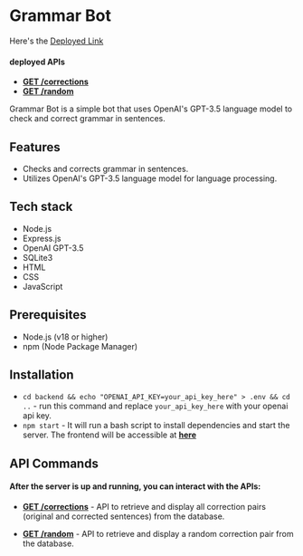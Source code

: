 # Grammar Bot

Here's the [Deployed Link](https://grammar-bot-gpt.onrender.com)

#### deployed APIs
- [**GET /corrections**](https://grammar-bot-gpt.onrender.com/api/corrections)
- [**GET /random**](https://grammar-bot-gpt.onrender.com/api/random)


Grammar Bot is a simple bot that uses OpenAI's GPT-3.5 language model to check and correct grammar in sentences.

## Features

- Checks and corrects grammar in sentences.
- Utilizes OpenAI's GPT-3.5 language model for language processing.

## Tech stack

- Node.js
- Express.js
- OpenAI GPT-3.5
- SQLite3
- HTML
- CSS
- JavaScript

## Prerequisites

- Node.js (v18 or higher)
- npm (Node Package Manager)

## Installation

- `cd backend && echo "OPENAI_API_KEY=your_api_key_here" > .env && cd ..` - run this command and replace `your_api_key_here` with your openai api key.
- `npm start` - It will run a bash script to install dependencies and start the server. The frontend will be accessible at [**here**](http://localhost:8080/)

## API Commands

#### After the server is up and running, you can interact with the APIs:

- [**GET /corrections**](http://localhost:8080/api/corrections) - API to retrieve and display all correction pairs (original and corrected sentences) from the database.

- [**GET /random**](http://localhost:8080/api/random) - API to retrieve and display a random correction pair from the database.
